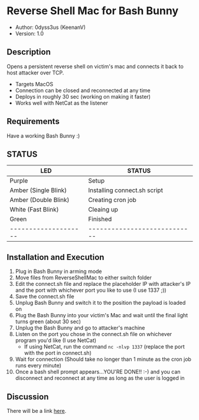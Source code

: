 # Reverse Shell Mac for Bash Bunny

* Author: 0dyss3us (KeenanV)
* Version: 1.0

## Description

Opens a persistent reverse shell on victim's mac and connects it back to host attacker over TCP.
* Targets MacOS
* Connection can be closed and reconnected at any time
* Deploys in roughly 30 sec (working on making it faster)
* Works well with NetCat as the listener

## Requirements

Have a working Bash Bunny :)

## STATUS

| LED                  | STATUS                       |
| -------------------- | ---------------------------- |
| Purple               | Setup                        |
| Amber (Single Blink) | Installing connect.sh script |
| Amber (Double Blink) | Creating cron job            |
| White (Fast Blink)   | Cleaing up                   |
| Green                | Finished                     |
| -------------------- | ---------------------------- |

## Installation and Execution

1. Plug in Bash Bunny in arming mode
2. Move files from ReverseShellMac to either switch folder
3. Edit the connect.sh file and replace the placeholder IP with attacker's IP and the port with whichever port you like to use (I use 1337 ;))
4. Save the connect.sh file
5. Unplug Bash Bunny and switch it to the position the payload is loaded on
6. Plug the Bash Bunny into your victim's Mac and wait until the final light turns green (about 30 sec)
7. Unplug the Bash Bunny and go to attacker's machine
8. Listen on the port you chose in the connect.sh file on whichever program you'd like (I use NetCat)
	* If using NetCat, run the command `nc -nlvp 1337` (replace the port with the port in connect.sh)
9. Wait for connection (Should take no longer than 1 minute as the cron job runs every minute)
10. Once a bash shell prompt appears...YOU'RE DONE!! :-) and you can disconnect and reconnect at any time as long as the user is logged in

## Discussion

There will be a link [here](https://www.google.com).
